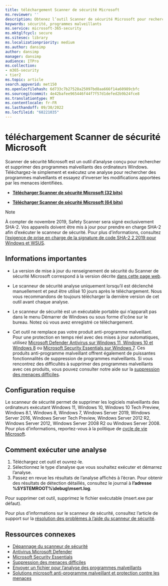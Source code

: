 ```yaml
---
title: téléchargement Scanner de sécurité Microsoft
ms.reviewer: ''
description: Obtenez l’outil Scanner de sécurité Microsoft pour rechercher et supprimer des programmes malveillants sur les ordinateurs Windows.
keywords: sécurité, programmes malveillants
ms.service: microsoft-365-security
ms.mktglfcycl: secure
ms.sitesec: library
ms.localizationpriority: medium
ms.author: dansimp
author: dansimp
manager: dansimp
audience: ITPro
ms.collection:
- m365-security
- tier2
ms.topic: article
search.appverid: met150
ms.openlocfilehash: 6d733c7b27528a25097bd8aa666f14a60989cbfc
ms.sourcegitcommit: 4e42bafee965446f44f7f57d1defed2b9b24fce8
ms.translationtype: MT
ms.contentlocale: fr-FR
ms.lasthandoff: 09/30/2022
ms.locfileid: "68221035"
---
```

# <a name="microsoft-safety-scanner-download"></a>téléchargement Scanner de sécurité Microsoft

Scanner de sécurité Microsoft est un outil d’analyse conçu pour rechercher et supprimer des programmes malveillants des ordinateurs Windows. Téléchargez-le simplement et exécutez une analyse pour rechercher des programmes malveillants et essayez d’inverser les modifications apportées par les menaces identifiées.

- **[Télécharger Scanner de sécurité Microsoft (32 bits)](https://go.microsoft.com/fwlink/?LinkId=212733)**

- **[Télécharger Scanner de sécurité Microsoft (64 bits)](https://go.microsoft.com/fwlink/?LinkId=212732)**

> [!NOTE]
> À compter de novembre 2019, Safety Scanner sera signé exclusivement SHA-2. Vos appareils doivent être mis à jour pour prendre en charge SHA-2 afin d’exécuter le scanneur de sécurité. Pour plus d’informations, consultez [l’exigence de prise en charge de la signature de code SHA-2 2 2019 pour Windows et WSUS](https://support.microsoft.com/help/4472027/2019-sha-2-code-signing-support-requirement-for-windows-and-wsus).

## <a name="important-information"></a>Informations importantes

- La version de mise à jour du renseignement de sécurité du Scanner de sécurité Microsoft correspond à la version décrite [dans cette page web](https://www.microsoft.com/wdsi/definitions).

- Le scanneur de sécurité analyse uniquement lorsqu’il est déclenché manuellement et peut être utilisé 10 jours après le téléchargement. Nous vous recommandons de toujours télécharger la dernière version de cet outil avant chaque analyse.

- Le scanneur de sécurité est un exécutable portable qui n’apparaît pas dans le menu Démarrer de Windows ou sous forme d’icône sur le bureau. Notez où vous avez enregistré ce téléchargement.

- Cet outil ne remplace pas votre produit anti-programme malveillant. Pour une protection en temps réel avec des mises à jour automatiques, utilisez [Microsoft Defender Antivirus sur Windows 11, Windows 10 et Windows 8](https://www.microsoft.com/windows/comprehensive-security) ou [Microsoft Security Essentials sur Windows 7](https://support.microsoft.com/help/14210/security-essentials-download). Ces produits anti-programme malveillant offrent également de puissantes fonctionnalités de suppression de programmes malveillants. Si vous rencontrez des difficultés à supprimer des programmes malveillants avec ces produits, vous pouvez consulter notre aide sur la [suppression des menaces difficiles](https://www.microsoft.com/wdsi/help/troubleshooting-infection).

## <a name="system-requirements"></a>Configuration requise

Le scanneur de sécurité permet de supprimer les logiciels malveillants des ordinateurs exécutant Windows 11, Windows 10, Windows 10 Tech Preview, Windows 8.1, Windows 8, Windows 7, Windows Server 2019, Windows Server 2016, Windows Server Tech Preview, Windows Server 2012 R2, Windows Server 2012, Windows Server 2008 R2 ou Windows Server 2008. Pour plus d’informations, reportez-vous à la politique de [cycle de vie Microsoft](/lifecycle/).

## <a name="how-to-run-a-scan"></a>Comment exécuter une analyse

1. Téléchargez cet outil et ouvrez-le.
2. Sélectionnez le type d’analyse que vous souhaitez exécuter et démarrez l’analyse.
3. Passez en revue les résultats de l’analyse affichés à l’écran. Pour obtenir des résultats de détection détaillés, consultez le journal à **l’adresse %SYSTEMROOT%\debug\msert.log**.

Pour supprimer cet outil, supprimez le fichier exécutable (msert.exe par défaut).

Pour plus d’informations sur le scanneur de sécurité, consultez l’article de support sur la [résolution des problèmes à l’aide du scanneur de sécurité](https://support.microsoft.com/kb/2520970).

## <a name="related-resources"></a>Ressources connexes

- [Dépannage du scanneur de sécurité](https://support.microsoft.com/help/2520970/how-to-troubleshoot-an-error-when-you-run-the-microsoft-safety-scanner)
- [Antivirus Microsoft Defender](https://www.microsoft.com/windows/comprehensive-security)
- [Microsoft Security Essentials](https://support.microsoft.com/help/14210/security-essentials-download)
- [Suppression des menaces difficiles](https://support.microsoft.com/help/4466982/windows-10-troubleshoot-problems-with-detecting-and-removing-malware)
- [Envoyer un fichier pour l’analyse des programmes malveillants](https://www.microsoft.com/wdsi/filesubmission)
- [Solutions microsoft anti-programme malveillant et protection contre les menaces](/microsoft-365/security/defender-endpoint/microsoft-defender-endpoint)
